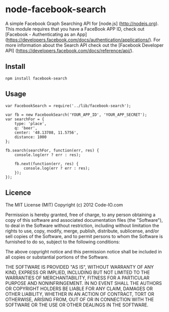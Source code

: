 # node-facebook-search

A simple Facebook Graph Searching API for [node.js] (http://nodejs.org). This module requires that you have a FaceBook APP ID, check out [Facebook - Authenticating as an App] (https://developers.facebook.com/docs/authentication/applications/). For more information about the Search API check out the [Facebook Developer API] (https://developers.facebook.com/docs/reference/api/).

## Install
```
npm install facebook-search
```

## Usage
```
var FacebookSearch = require('../lib/facebook-search');

var fb = new FacebookSearch('YOUR_APP_ID', 'YOUR_APP_SECRET');
var searchFor = {
    type: 'place',
    q: 'beer',
    center: '48.13708, 11.5756',
    distance: 1000
};

fb.search(searchFor, function(err, res) {
    console.log(err ? err : res);
    
    fb.next(function(err, res) {
        console.log(err ? err : res);
    });
});
```

## Licence
The MIT License (MIT)
Copyright (c) 2012 Code-IO.com

Permission is hereby granted, free of charge, to any person obtaining a copy of this software and associated documentation files (the "Software"), to deal in the Software without restriction, including without limitation the rights to use, copy, modify, merge, publish, distribute, sublicense, and/or sell copies of the Software, and to permit persons to whom the Software is furnished to do so, subject to the following conditions:

The above copyright notice and this permission notice shall be included in all copies or substantial portions of the Software.

THE SOFTWARE IS PROVIDED "AS IS", WITHOUT WARRANTY OF ANY KIND, EXPRESS OR IMPLIED, INCLUDING BUT NOT LIMITED TO THE WARRANTIES OF MERCHANTABILITY, FITNESS FOR A PARTICULAR PURPOSE AND NONINFRINGEMENT. IN NO EVENT SHALL THE AUTHORS OR COPYRIGHT HOLDERS BE LIABLE FOR ANY CLAIM, DAMAGES OR OTHER LIABILITY, WHETHER IN AN ACTION OF CONTRACT, TORT OR OTHERWISE, ARISING FROM, OUT OF OR IN CONNECTION WITH THE SOFTWARE OR THE USE OR OTHER DEALINGS IN THE SOFTWARE.